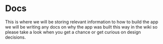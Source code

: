 # Docs
This is where we will be storing relevant information to how to build the app we will be writing any docs on why the app was built this way in the wiki so please take a look when you get a chance or get curious on design decisions.